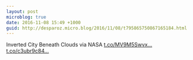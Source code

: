 ```yaml
---
layout: post
microblog: true
date: 2016-11-08 15:49 +1000
guid: http://desparoz.micro.blog/2016/11/08/t795865750867165184.html
---
```

Inverted City Beneath Clouds    via NASA [t.co/MV9M5Swvx...](https://t.co/MV9M5Swvxf) [t.co/c3ubr9c84...](https://t.co/c3ubr9c84a)
